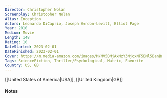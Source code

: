 ```yaml
---
Director: Christopher Nolan
Screenplay: Christopher Nolan
Alias: Inception
Actors: Leonardo DiCaprio, Joseph Gordon-Levitt, Elliot Page
Year: 2010
Medium: Movie
Length: 148 
Rating: 10
DateStarted: 2023-02-01
DateFinished: 2023-02-01
Cover: https://m.media-amazon.com/images/M/MV5BMjAxMzY3NjcxNF5BMl5BanBnXkFtZTcwNTI5OTM0Mw@@._V1_SX300.jpg
Tags: ScienceFiction, Thriller/Psychological, Matrix, Favorite 
Country: US, GB
---
```

[[United States of America|USA]], [[United Kingdom|GB]]
#### Notes

